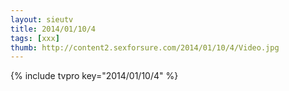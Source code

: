 ```yaml
--- 
layout: sieutv
title: 2014/01/10/4
tags: [xxx]
thumb: http://content2.sexforsure.com/2014/01/10/4/Video.jpg
---
```

{% include tvpro key="2014/01/10/4" %} 
